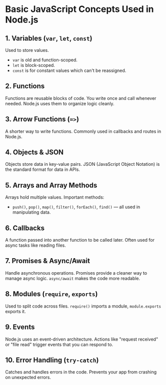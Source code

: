 
# Basic JavaScript Concepts Used in Node.js

## 1. Variables (`var`, `let`, `const`)
Used to store values.
- `var` is old and function-scoped.
- `let` is block-scoped.
- `const` is for constant values which can't be reassigned.

## 2. Functions
Functions are reusable blocks of code. You write once and call whenever needed. Node.js uses them to organize logic cleanly.

## 3. Arrow Functions (`=>`)
A shorter way to write functions. Commonly used in callbacks and routes in Node.js.

## 4. Objects & JSON
Objects store data in key-value pairs. JSON (JavaScript Object Notation) is the standard format for data in APIs.

## 5. Arrays and Array Methods
Arrays hold multiple values. Important methods:
- `push()`, `pop()`, `map()`, `filter()`, `forEach()`, `find()` — all used in manipulating data.

## 6. Callbacks
A function passed into another function to be called later. Often used for async tasks like reading files.

## 7. Promises & Async/Await
Handle asynchronous operations. Promises provide a cleaner way to manage async logic. `async/await` makes the code more readable.

## 8. Modules (`require`, `exports`)
Used to split code across files. `require()` imports a module, `module.exports` exports it.

## 9. Events
Node.js uses an event-driven architecture. Actions like "request received" or "file read" trigger events that you can respond to.

## 10. Error Handling (`try-catch`)
Catches and handles errors in the code. Prevents your app from crashing on unexpected errors.
